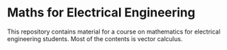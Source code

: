 # Maths for Electrical Engineering

This repository contains material for a course on mathematics for electrical engineering students.  Most of the contents is vector calculus.
